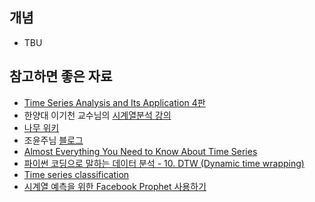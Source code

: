 ## 개념
- TBU

## 참고하면 좋은 자료
- [Time Series Analysis and Its Application 4판](https://www.stat.pitt.edu/stoffer/tsa4/tsa4.pdf)
- 한양대 이기천 교수님의 [시계열분석 강의](http://www.kocw.net/home/search/kemView.do?kemId=977301)
- [나무 위키](https://namu.wiki/w/시계열%20분석)
- 조윤주님 [블로그](https://yjucho1.github.io/categories/#time-series)
- [Almost Everything You Need to Know About Time Series](https://towardsdatascience.com/almost-everything-you-need-to-know-about-time-series-860241bdc578)
- [파이썬 코딩으로 말하는 데이터 분석 - 10. DTW (Dynamic time wrapping)](https://hamait.tistory.com/862)
- [Time series classification](https://www.slideshare.net/hunkim/time-series-classification)
- [시계열 예측을 위한 Facebook Prophet 사용하기](https://zzsza.github.io/data/2019/02/06/prophet/)